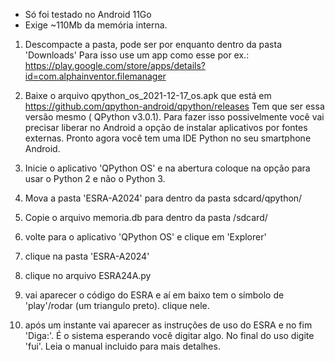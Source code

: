 - Só foi testado no Android 11Go
- Exige ~110Mb da memória interna.

1. Descompacte a pasta, pode ser por enquanto dentro da pasta 'Downloads'
Para isso use um app como esse por ex.: https://play.google.com/store/apps/details?id=com.alphainventor.filemanager

2. Baixe o arquivo  qpython_os_2021-12-17_os.apk que está em https://github.com/qpython-android/qpython/releases Tem que ser essa versão mesmo ( QPython v3.0.1).
Para fazer isso possivelmente você vai precisar liberar no Android a opção de instalar aplicativos por fontes externas.
Pronto agora você tem uma IDE Python no seu smartphone Android.

4. Inicie o aplicativo 'QPython OS' e na abertura coloque na opção para usar o Python 2 e não o Python 3.

5. Mova a pasta 'ESRA-A2024' para dentro da pasta sdcard/qpython/ 

6. Copie o arquivo memoria.db para dentro da pasta /sdcard/ 

7. volte para o aplicativo 'QPython OS' e clique em 'Explorer' 

8. clique na pasta 'ESRA-A2024' 

9. clique no arquivo ESRA24A.py

10. vai aparecer o código do ESRA e aí em baixo tem o símbolo de 'play'/rodar (um triangulo preto). clique nele.

11. após um instante vai aparecer as instruções de uso do ESRA e no fim 'Diga:'. É o sistema esperando você digitar algo.  No final do uso digite 'fui'. Leia o manual incluido para mais detalhes.
